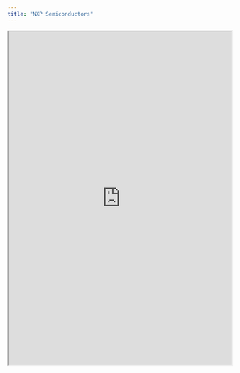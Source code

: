 ```yaml
---
title: "NXP Semiconductors"
---
```



<iframe height="750" width="100%" src="https://ewelton.github.io/ktest/wiki.html#NXP%20Semiconductors"></iframe>

